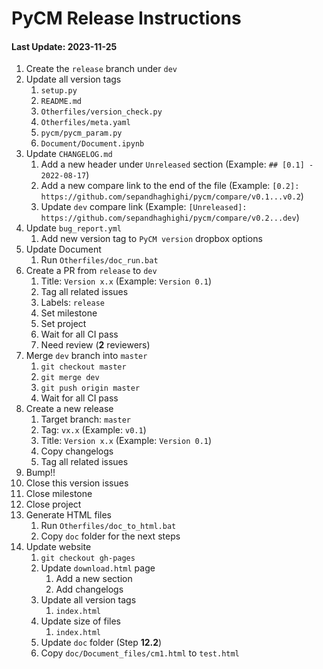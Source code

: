 
# PyCM Release Instructions

#### Last Update: 2023-11-25

1. Create the `release` branch under `dev`
2. Update all version tags
	1. `setup.py`
	2. `README.md`
	3. `Otherfiles/version_check.py`
	4. `Otherfiles/meta.yaml`
	5. `pycm/pycm_param.py`
	6. `Document/Document.ipynb`
3. Update `CHANGELOG.md`
	1. Add a new header under `Unreleased` section (Example: `## [0.1] - 2022-08-17`)
	2. Add a new compare link to the end of the file (Example: `[0.2]: https://github.com/sepandhaghighi/pycm/compare/v0.1...v0.2`)
	3. Update `dev` compare link (Example: `[Unreleased]: https://github.com/sepandhaghighi/pycm/compare/v0.2...dev`)
4. Update `bug_report.yml`
   1. Add new version tag to `PyCM version` dropbox options
5. Update Document
	1. Run `Otherfiles/doc_run.bat`
6. Create a PR from `release` to `dev`
	1. Title: `Version x.x` (Example: `Version 0.1`)
	2. Tag all related issues
	3. Labels: `release`
	4. Set milestone
	5. Set project
	6. Wait for all CI pass
	7. Need review (**2** reviewers)
7. Merge `dev` branch into `master`
	1. `git checkout master`
	2. `git merge dev`
	3. `git push origin master`
	4. Wait for all CI pass
8. Create a new release
	1. Target branch: `master`
	2. Tag: `vx.x` (Example: `v0.1`)
	3. Title: `Version x.x` (Example: `Version 0.1`)
	4. Copy changelogs
	5. Tag all related issues
9.  Bump!!
10. Close this version issues
11. Close milestone
12. Close project
13. Generate HTML files
	1. Run `Otherfiles/doc_to_html.bat`
	2. Copy `doc` folder for the next steps
14. Update website
	1. `git checkout gh-pages`
	2. Update `download.html` page
		1. Add a new section
		2. Add changelogs
	3. Update all version tags
		1. `index.html`
	4. Update size of files
		1. `index.html`
	5. Update `doc` folder (Step **12.2**)
	6. Copy `doc/Document_files/cm1.html` to `test.html`